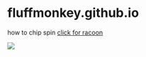 # fluffmonkey.github.io

how to chip spin
[click for racoon](https://steamuserimages-a.akamaihd.net/ugc/2512520537982597148/4423B6EB6638904AB07ED38FF20D8EC42C5FACC2/?imw=637&imh=358&ima=fit&impolicy=Letterbox&imcolor=%23000000&letterbox=true)

![](https://steamuserimages-a.akamaihd.net/ugc/2301965672787732655/0BF90DCD5252316F884D451C8D3128711B9A676A/?imw=637&imh=358&ima=fit&impolicy=Letterbox&imcolor=%23000000&letterbox=true)
